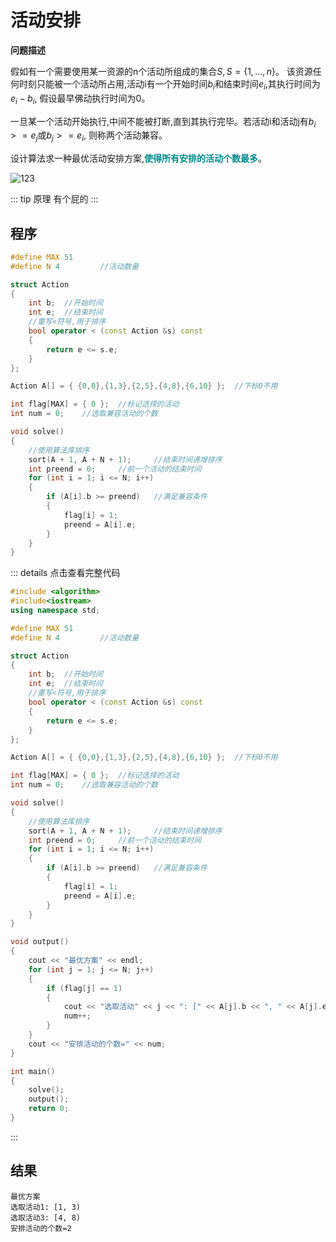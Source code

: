 # 活动安排

**问题描述**

假如有一个需要使用某一资源的n个活动所组成的集合$S,S = \{1 , ..., n\}$。
该资源任何时刻只能被一个活动所占用,活动i有一个开始时间$b_i$和结束时间$e_i$,其执行时间为$e_i-b_i$,
假设最早佛动执行时间为0。

一旦某一个活动开始执行,中间不能被打断,直到其执行完毕。若活动i和活动j有$b_i >= e_j$或$b_j >= e_i$,
则称两个活动兼容。

设计算法求一种最优活动安排方案,<span style="color:#008c8c;font-weight: 600;">使得所有安排的活动个数最多</span>。

![123](/images/exam/活动安排.png)

::: tip 原理
有个屁的
:::

## 程序

```cpp
#define MAX 51
#define N 4			//活动数量

struct Action
{
	int b;	//开始时间
	int e;	//结束时间
	//重写<符号,用于排序
	bool operator < (const Action &s) const
	{
		return e <= s.e;
	}
};

Action A[] = { {0,0},{1,3},{2,5},{4,8},{6,10} };  //下标0不用

int flag[MAX] = { 0 };	//标记选择的活动
int num = 0;	//选取兼容活动的个数

void solve()
{
	//使用算法库排序
	sort(A + 1, A + N + 1);		//结束时间递增排序
	int preend = 0;		//前一个活动的结束时间
	for (int i = 1; i <= N; i++)
	{
		if (A[i].b >= preend)	//满足兼容条件
		{
			flag[i] = 1;
			preend = A[i].e;
		}
	}
}
```

::: details 点击查看完整代码
```cpp
#include <algorithm>
#include<iostream>
using namespace std;

#define MAX 51
#define N 4			//活动数量

struct Action
{
	int b;	//开始时间
	int e;	//结束时间
	//重写<符号,用于排序
	bool operator < (const Action &s) const
	{
		return e <= s.e;
	}
};

Action A[] = { {0,0},{1,3},{2,5},{4,8},{6,10} };  //下标0不用

int flag[MAX] = { 0 };	//标记选择的活动
int num = 0;	//选取兼容活动的个数

void solve()
{
	//使用算法库排序
	sort(A + 1, A + N + 1);		//结束时间递增排序
	int preend = 0;		//前一个活动的结束时间
	for (int i = 1; i <= N; i++)
	{
		if (A[i].b >= preend)	//满足兼容条件
		{
			flag[i] = 1;
			preend = A[i].e;
		}
	}
}

void output()
{
	cout << "最优方案" << endl;
	for (int j = 1; j <= N; j++)
	{
		if (flag[j] == 1)
		{
			cout << "选取活动" << j << ": [" << A[j].b << ", " << A[j].e << ")" << endl;
			num++;
		}
	}
	cout << "安排活动的个数=" << num;
}

int main()
{
	solve();
	output();
	return 0;
}
```
:::

## 结果

```
最优方案
选取活动1: [1, 3)
选取活动3: [4, 8)
安排活动的个数=2
```